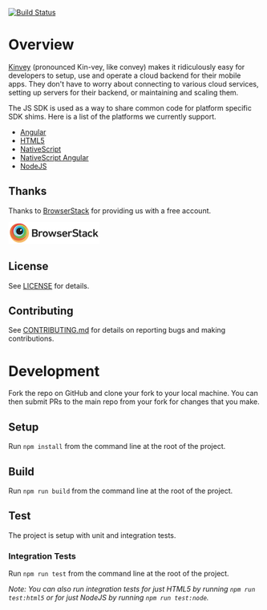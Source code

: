 [![Build Status](https://travis-ci.org/Kinvey/js-sdk.svg?branch=refactor%2FMLIBZ-2587_Improve_SDK)](https://travis-ci.org/Kinvey/js-sdk)

# Overview

[Kinvey](http://www.kinvey.com) (pronounced Kin-vey, like convey) makes it ridiculously easy for developers to setup, use and operate a cloud backend for their mobile apps. They don't have to worry about connecting to various cloud services, setting up servers for their backend, or maintaining and scaling them.

The JS SDK is used as a way to share common code for platform specific SDK shims. Here is a list of the platforms we currently support.

* [Angular](packages/angular-sdk)
* [HTML5](packages/html5-sdk)
* [NativeScript](packages/nativescript-sdk)
* [NativeScript Angular](packages/nativescript-angular-sdk)
* [NodeJS](packages/node-sdk)

## Thanks
Thanks to [BrowserStack](http://browserstack.com) for providing us with a free account.
<p align="left">
  <a href="http://browserstack.com" style="display: inline-block;">
    <img src="logo-browserstack.png">
  </a>
</p>

## License
See [LICENSE](LICENSE) for details.

## Contributing
See [CONTRIBUTING.md](CONTRIBUTING.md) for details on reporting bugs and making contributions.

# Development

Fork the repo on GitHub and clone your fork to your local machine. You can then submit PRs to the main repo from your fork for changes that you make.

## Setup

Run `npm install` from the command line at the root of the project.

## Build

Run `npm run build` from the command line at the root of the project.

## Test

The project is setup with unit and integration tests.

### Integration Tests

Run `npm run test` from the command line at the root of the project.

_Note: You can also run integration tests for just HTML5 by running `npm run test:html5` or for just NodeJS by running `npm run test:node`._
